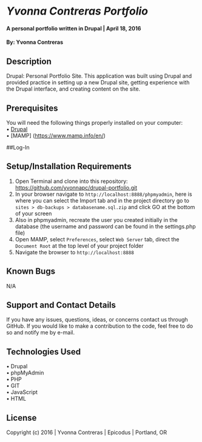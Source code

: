 # _Yvonna Contreras Portfolio_

#### A personal portfolio written in Drupal  | April 18, 2016

#### By: Yvonna Contreras

## Description

Drupal: Personal Portfolio Site. This application was built using Drupal and provided practice in setting up a new Drupal site, getting experience with the Drupal interface, and creating content on the site.

## Prerequisites

You will need the following things properly installed on your computer:<br>
• [Drupal](https://www.drupal.org/project/drupal)<br>
• [MAMP] (https://www.mamp.info/en/)

##Log-In


## Setup/Installation Requirements

1. Open Terminal and clone into this repository: https://github.com/yvonnapc/drupal-portfolio.git
2. In your browser navigate to ```http://localhost:8888/phpmyadmin```, here is where you can select the Import tab and in the project directory go to ```sites > db-backups > databasename.sql.zip``` and click GO at the bottom of your screen
3. Also in phpmyadmin, recreate the user you created initially in the database (the username and password can be found in the settings.php file)
4. Open MAMP, select ```Preferences```, select ```Web Server``` tab, direct the ```Document Root``` at the top level of your project folder
5. Navigate the browser to ```http://localhost:8888``` 

## Known Bugs

N/A

## Support and Contact Details

If you have any issues, questions, ideas, or concerns contact us through GitHub. If you would like to make a contribution to the code, feel free to do so and notify me by e-mail.

## Technologies Used

• Drupal<br>
• phpMyAdmin<br>
• PHP<br>
• GIT<br>
• JavaScript <br>
• HTML<br>

## License

Copyright (c) 2016  |  Yvonna Contreras  |  Epicodus  |  Portland, OR
